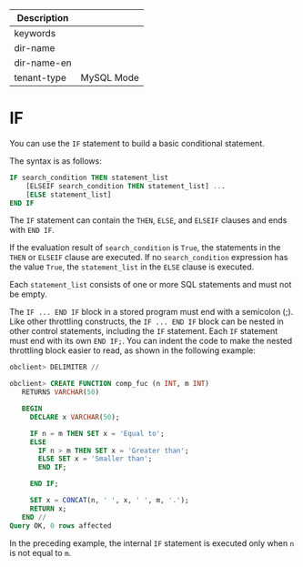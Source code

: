 | Description   |                 |
|---------------|-----------------|
| keywords      |                 |
| dir-name      |                 |
| dir-name-en   |                 |
| tenant-type   | MySQL Mode      |

# IF

You can use the `IF` statement to build a basic conditional statement.

The syntax is as follows:

```sql
IF search_condition THEN statement_list
    [ELSEIF search_condition THEN statement_list] ...
    [ELSE statement_list]
END IF
```

The `IF` statement can contain the `THEN`, `ELSE`, and `ELSEIF` clauses and ends with `END IF`.

If the evaluation result of `search_condition` is `True`, the statements in the `THEN` or `ELSEIF` clause are executed. If no `search_condition` expression has the value `True`, the `statement_list` in the `ELSE` clause is executed.

Each `statement_list` consists of one or more SQL statements and must not be empty.

The `IF ... END IF` block in a stored program must end with a semicolon (;). Like other throttling constructs, the `IF ... END IF` block can be nested in other control statements, including the `IF` statement. Each `IF` statement must end with its own `END IF;`. You can indent the code to make the nested throttling block easier to read, as shown in the following example:

```sql
obclient> DELIMITER //

obclient> CREATE FUNCTION comp_fuc (n INT, m INT)
   RETURNS VARCHAR(50)

   BEGIN
     DECLARE x VARCHAR(50);

     IF n = m THEN SET x = 'Equal to';
     ELSE
       IF n > m THEN SET x = 'Greater than';
       ELSE SET x = 'Smaller than';
       END IF;

     END IF;

     SET x = CONCAT(n, ' ', x, ' ', m, '.');
     RETURN x;
   END //
Query OK, 0 rows affected
```

In the preceding example, the internal `IF` statement is executed only when `n` is not equal to `m`.